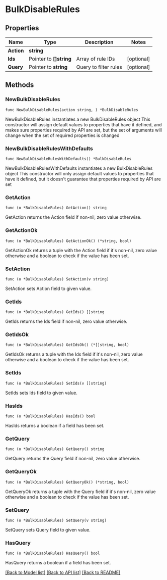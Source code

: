 # BulkDisableRules

## Properties

Name | Type | Description | Notes
------------ | ------------- | ------------- | -------------
**Action** | **string** |  | 
**Ids** | Pointer to **[]string** | Array of rule IDs | [optional] 
**Query** | Pointer to **string** | Query to filter rules | [optional] 

## Methods

### NewBulkDisableRules

`func NewBulkDisableRules(action string, ) *BulkDisableRules`

NewBulkDisableRules instantiates a new BulkDisableRules object
This constructor will assign default values to properties that have it defined,
and makes sure properties required by API are set, but the set of arguments
will change when the set of required properties is changed

### NewBulkDisableRulesWithDefaults

`func NewBulkDisableRulesWithDefaults() *BulkDisableRules`

NewBulkDisableRulesWithDefaults instantiates a new BulkDisableRules object
This constructor will only assign default values to properties that have it defined,
but it doesn't guarantee that properties required by API are set

### GetAction

`func (o *BulkDisableRules) GetAction() string`

GetAction returns the Action field if non-nil, zero value otherwise.

### GetActionOk

`func (o *BulkDisableRules) GetActionOk() (*string, bool)`

GetActionOk returns a tuple with the Action field if it's non-nil, zero value otherwise
and a boolean to check if the value has been set.

### SetAction

`func (o *BulkDisableRules) SetAction(v string)`

SetAction sets Action field to given value.


### GetIds

`func (o *BulkDisableRules) GetIds() []string`

GetIds returns the Ids field if non-nil, zero value otherwise.

### GetIdsOk

`func (o *BulkDisableRules) GetIdsOk() (*[]string, bool)`

GetIdsOk returns a tuple with the Ids field if it's non-nil, zero value otherwise
and a boolean to check if the value has been set.

### SetIds

`func (o *BulkDisableRules) SetIds(v []string)`

SetIds sets Ids field to given value.

### HasIds

`func (o *BulkDisableRules) HasIds() bool`

HasIds returns a boolean if a field has been set.

### GetQuery

`func (o *BulkDisableRules) GetQuery() string`

GetQuery returns the Query field if non-nil, zero value otherwise.

### GetQueryOk

`func (o *BulkDisableRules) GetQueryOk() (*string, bool)`

GetQueryOk returns a tuple with the Query field if it's non-nil, zero value otherwise
and a boolean to check if the value has been set.

### SetQuery

`func (o *BulkDisableRules) SetQuery(v string)`

SetQuery sets Query field to given value.

### HasQuery

`func (o *BulkDisableRules) HasQuery() bool`

HasQuery returns a boolean if a field has been set.


[[Back to Model list]](../README.md#documentation-for-models) [[Back to API list]](../README.md#documentation-for-api-endpoints) [[Back to README]](../README.md)


